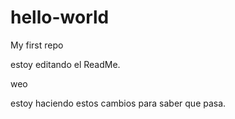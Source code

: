 # hello-world
My first repo


estoy editando el ReadMe.

weo


estoy haciendo estos cambios para saber que pasa.
